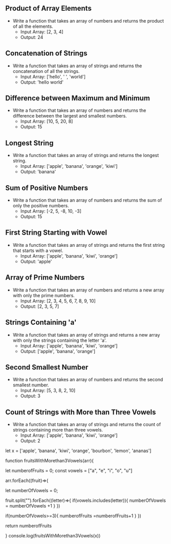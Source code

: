 ## Product of Array Elements

- Write a function that takes an array of numbers and returns the product of all the elements.
  - Input Array: [2, 3, 4]
  - Output: 24

## Concatenation of Strings

- Write a function that takes an array of strings and returns the concatenation of all the strings.
  - Input Array: ['hello', ' ', 'world']
  - Output: 'hello world'

## Difference between Maximum and Minimum

- Write a function that takes an array of numbers and returns the difference between the largest and smallest numbers.
  - Input Array: [10, 5, 20, 8]
  - Output: 15

## Longest String

- Write a function that takes an array of strings and returns the longest string.
  - Input Array: ['apple', 'banana', 'orange', 'kiwi']
  - Output: 'banana'

## Sum of Positive Numbers

- Write a function that takes an array of numbers and returns the sum of only the positive numbers.
  - Input Array: [-2, 5, -8, 10, -3]
  - Output: 15

## First String Starting with Vowel

- Write a function that takes an array of strings and returns the first string that starts with a vowel.
  - Input Array: ['apple', 'banana', 'kiwi', 'orange']
  - Output: 'apple'

## Array of Prime Numbers

- Write a function that takes an array of numbers and returns a new array with only the prime numbers.
  - Input Array: [2, 3, 4, 5, 6, 7, 8, 9, 10]
  - Output: [2, 3, 5, 7]

## Strings Containing 'a'

- Write a function that takes an array of strings and returns a new array with only the strings containing the letter 'a'.
  - Input Array: ['apple', 'banana', 'kiwi', 'orange']
  - Output: ['apple', 'banana', 'orange']

## Second Smallest Number

- Write a function that takes an array of numbers and returns the second smallest number.
  - Input Array: [5, 3, 8, 2, 10]
  - Output: 3

## Count of Strings with More than Three Vowels

- Write a function that takes an array of strings and returns the count of strings containing more than three vowels.
  - Input Array: ['apple', 'banana', 'kiwi', 'orange']
  - Output: 2
 

let x = ['apple', 'banana', 'kiwi', 'orange', 'bourbon', 'lemon', 'ananas']



function fruitsWithMorethan3Vowels(arr){

let numberofFruits = 0;
const vowels = ["a", "e", "i", "o", "u"]

arr.forEach((fruit)=>{

let numberOfVowels = 0;

fruit.split("").forEach((letter)=>{
if(vowels.includes(letter)){
numberOfVowels = numberOfVowels +1
}
})

if(numberOfVowels>=3){
numberofFruits =numberofFruits+1
}
})

return numberofFruits

}
console.log(fruitsWithMorethan3Vowels(x))
